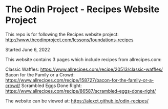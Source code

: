 # The Odin Project - Recipes Website Project
This repo is for following the Recipes website project:
http://www.theodinproject.com/lessons/foundations-recipes

Started June 6, 2022

This website contains 3 pages which include recipes from allrecipes.com:

Classic Waffles: https://www.allrecipes.com/recipe/20513/classic-waffles/
Bacon for the Family or a Crowd: https://www.allrecipes.com/recipe/158727/bacon-for-the-family-or-a-crowd/
Scrambled Eggs Done Right: https://www.allrecipes.com/recipe/86587/scrambled-eggs-done-right/

The website can be viewed at: https://alexct.github.io/odin-recipes/
